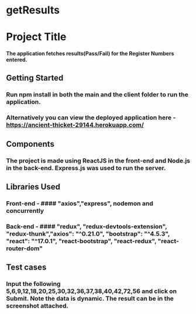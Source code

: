 # getResults

# Project Title
#### The application fetches results(Pass/Fail) for the Register Numbers entered. 


## Getting Started
### Run **npm install** in both the main and the client folder to run the application.
### Alternatively you can view the deployed application here - https://ancient-thicket-29144.herokuapp.com/


## Components
### The project is made using ReactJS in the front-end and Node.js in the back-end. Express.js was used to run the server.


## Libraries Used
### Front-end - #### "axios","express", nodemon and concurrently

### Back-end - #### "redux", "redux-devtools-extension", "redux-thunk","axios": "^0.21.0", "bootstrap": "^4.5.3", "react": "^17.0.1", "react-bootstrap", "react-redux", "react-router-dom"

## Test cases

### Input the following 5,6,9,12,18,20,25,30,32,36,37,38,40,42,72,56 and click on Submit. Note the data is dynamic. The result can be in the screenshot attached.
    


